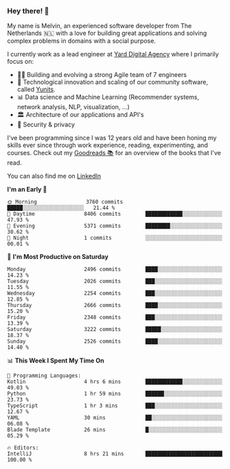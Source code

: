 ### Hey there! 👋

My name is Melvin, an experienced software developer from The Netherlands 🇳🇱 with a love for building great applications and solving complex problems in domains with a social purpose. 

I currently work as a lead engineer at [Yard Digital Agency](https://github.com/yardinternet) where I primarily focus on:

* 👏🏼 Building and evolving a strong Agile team of 7 engineers
* 🚀 Technological innovation and scaling of our community software, called [Yunits](https://www.yunits.com/).
* 📊 Data science and Machine Learning (Recommender systems, network analysis, NLP, visualization, ...)
* 🏛 Architecture of our applications and API's
* 🔐 Security & privacy

I've been programming since I was 12 years old and have been honing my skills ever since through work experience, reading, experimenting, and courses.
Check out my [Goodreads 📚](https://goodreads.com/melvinkoopmans) for an overview of the books that I've read. 

You can also find me on [LinkedIn](https://www.linkedin.com/in/melvinkoopmans)

<!--START_SECTION:waka-->
**I'm an Early 🐤** 

```text
🌞 Morning                3760 commits        █████░░░░░░░░░░░░░░░░░░░░   21.44 % 
🌆 Daytime                8406 commits        ████████████░░░░░░░░░░░░░   47.93 % 
🌃 Evening                5371 commits        ████████░░░░░░░░░░░░░░░░░   30.62 % 
🌙 Night                  1 commits           ░░░░░░░░░░░░░░░░░░░░░░░░░   00.01 % 
```
📅 **I'm Most Productive on Saturday** 

```text
Monday                   2496 commits        ████░░░░░░░░░░░░░░░░░░░░░   14.23 % 
Tuesday                  2026 commits        ███░░░░░░░░░░░░░░░░░░░░░░   11.55 % 
Wednesday                2254 commits        ███░░░░░░░░░░░░░░░░░░░░░░   12.85 % 
Thursday                 2666 commits        ████░░░░░░░░░░░░░░░░░░░░░   15.20 % 
Friday                   2348 commits        ███░░░░░░░░░░░░░░░░░░░░░░   13.39 % 
Saturday                 3222 commits        █████░░░░░░░░░░░░░░░░░░░░   18.37 % 
Sunday                   2526 commits        ████░░░░░░░░░░░░░░░░░░░░░   14.40 % 
```


📊 **This Week I Spent My Time On** 

```text
💬 Programming Languages: 
Kotlin                   4 hrs 6 mins        ████████████░░░░░░░░░░░░░   49.03 % 
Python                   1 hr 59 mins        ██████░░░░░░░░░░░░░░░░░░░   23.73 % 
TypeScript               1 hr 3 mins         ███░░░░░░░░░░░░░░░░░░░░░░   12.67 % 
YAML                     30 mins             ██░░░░░░░░░░░░░░░░░░░░░░░   06.08 % 
Blade Template           26 mins             █░░░░░░░░░░░░░░░░░░░░░░░░   05.29 % 

🔥 Editors: 
IntelliJ                 8 hrs 21 mins       █████████████████████████   100.00 % 
```


<!--END_SECTION:waka-->
